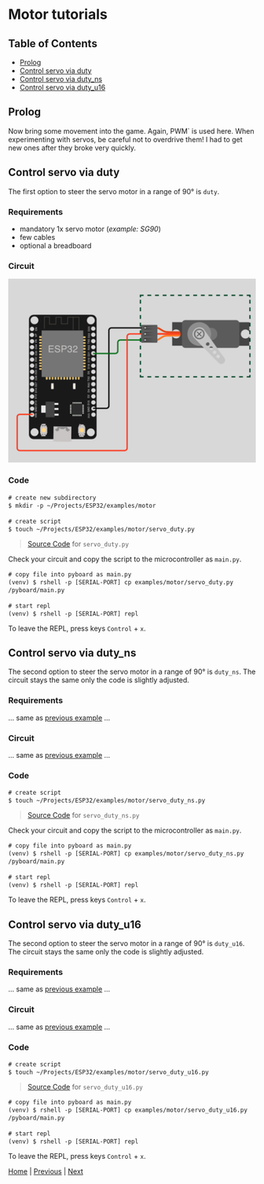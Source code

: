 # Motor tutorials

## Table of Contents

- [Prolog](#prolog)
- [Control servo via duty](#control-servo-via-duty)
- [Control servo via duty_ns](#control-servo-via-dutyns)
- [Control servo via duty_u16](#control-servo-via-dutyu16)

## Prolog

Now bring some movement into the game. Again, PWM` is used here. When experimenting with servos, be careful not to overdrive them! I had to get new ones after they broke very quickly.

## Control servo via duty

The first option to steer the servo motor in a range of 90° is `duty`.

### Requirements

- mandatory 1x servo motor (_example: SG90_)
- few cables 
- optional a breadboard

### Circuit

![011_circuit_diagram_servo_motor.png](../images/examples/011_circuit_diagram_servo_motor.png)

### Code

```shell
# create new subdirectory
$ mkdir -p ~/Projects/ESP32/examples/motor

# create script
$ touch ~/Projects/ESP32/examples/motor/servo_duty.py
```

> [Source Code](../examples/motor/servo_duty.py) for `servo_duty.py`

Check your circuit and copy the script to the microcontroller as `main.py`.

```shell
# copy file into pyboard as main.py
(venv) $ rshell -p [SERIAL-PORT] cp examples/motor/servo_duty.py /pyboard/main.py

# start repl
(venv) $ rshell -p [SERIAL-PORT] repl
```

To leave the REPL, press keys `Control` + `x`.

## Control servo via duty_ns

The second option to steer the servo motor in a range of 90° is `duty_ns`. The circuit stays the same only the code is slightly adjusted.

### Requirements

... same as [previous example](#requirements) ...

### Circuit

... same as [previous example](#circuit) ...

### Code

```shell
# create script
$ touch ~/Projects/ESP32/examples/motor/servo_duty_ns.py
```

> [Source Code](../examples/motor/servo_duty_ns.py) for `servo_duty_ns.py`

Check your circuit and copy the script to the microcontroller as `main.py`.

```shell
# copy file into pyboard as main.py
(venv) $ rshell -p [SERIAL-PORT] cp examples/motor/servo_duty_ns.py /pyboard/main.py

# start repl
(venv) $ rshell -p [SERIAL-PORT] repl
```

To leave the REPL, press keys `Control` + `x`.

## Control servo via duty_u16

The second option to steer the servo motor in a range of 90° is `duty_u16`. The circuit stays the same only the code is slightly adjusted.

### Requirements

... same as [previous example](#requirements) ...

### Circuit

... same as [previous example](#circuit) ...

### Code

```shell
# create script
$ touch ~/Projects/ESP32/examples/motor/servo_duty_u16.py
```

> [Source Code](../examples/motor/servo_duty_u16.py) for `servo_duty_u16.py`

```shell
# copy file into pyboard as main.py
(venv) $ rshell -p [SERIAL-PORT] cp examples/motor/servo_duty_u16.py /pyboard/main.py

# start repl
(venv) $ rshell -p [SERIAL-PORT] repl
```

To leave the REPL, press keys `Control` + `x`.

[Home](https://github.com/Lupin3000/ESP) | [Previous](./010_sound_tutorials.md) | [Next]()
